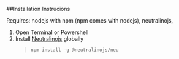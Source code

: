 ##Installation Instrucions

Requires: nodejs with npm (npm comes with nodejs), neutralinojs,

1. Open Terminal or Powershell
2. Install [Neutralinojs](https://neutralino.js.org/docs/getting-started/your-first-neutralinojs-app) globally
    > ```
    > npm install -g @neutralinojs/neu
    > ```